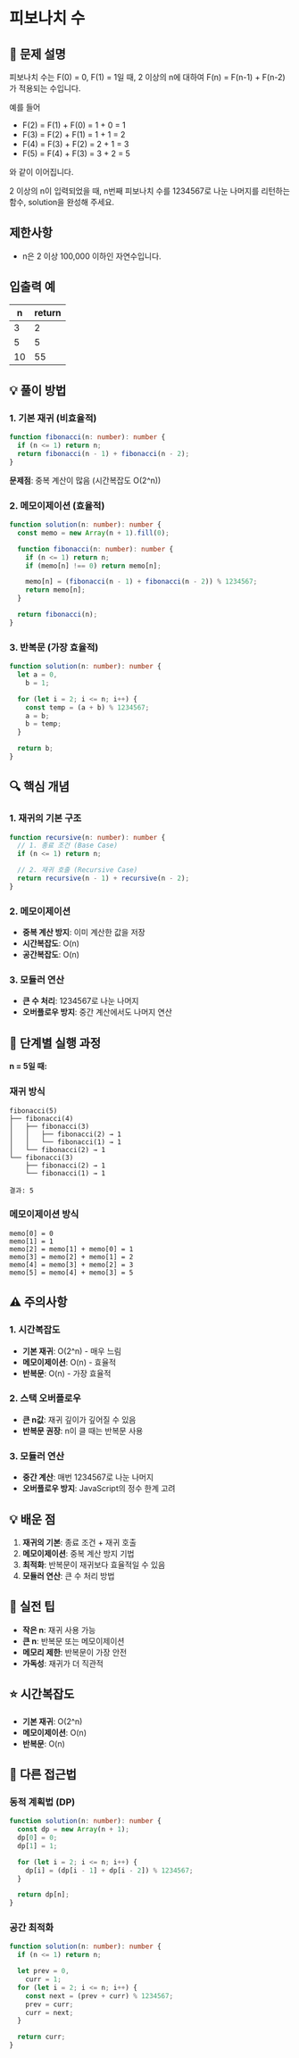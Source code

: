 # 피보나치 수

## 📌 문제 설명

피보나치 수는 F(0) = 0, F(1) = 1일 때, 2 이상의 n에 대하여 F(n) = F(n-1) + F(n-2)가 적용되는 수입니다.

예를 들어

- F(2) = F(1) + F(0) = 1 + 0 = 1
- F(3) = F(2) + F(1) = 1 + 1 = 2
- F(4) = F(3) + F(2) = 2 + 1 = 3
- F(5) = F(4) + F(3) = 3 + 2 = 5

와 같이 이어집니다.

2 이상의 n이 입력되었을 때, n번째 피보나치 수를 1234567로 나눈 나머지를 리턴하는 함수, solution을 완성해 주세요.

## 제한사항

- n은 2 이상 100,000 이하인 자연수입니다.

## 입출력 예

| n   | return |
| --- | ------ |
| 3   | 2      |
| 5   | 5      |
| 10  | 55     |

## 💡 풀이 방법

### 1. 기본 재귀 (비효율적)

```typescript
function fibonacci(n: number): number {
  if (n <= 1) return n;
  return fibonacci(n - 1) + fibonacci(n - 2);
}
```

**문제점**: 중복 계산이 많음 (시간복잡도 O(2^n))

### 2. 메모이제이션 (효율적)

```typescript
function solution(n: number): number {
  const memo = new Array(n + 1).fill(0);

  function fibonacci(n: number): number {
    if (n <= 1) return n;
    if (memo[n] !== 0) return memo[n];

    memo[n] = (fibonacci(n - 1) + fibonacci(n - 2)) % 1234567;
    return memo[n];
  }

  return fibonacci(n);
}
```

### 3. 반복문 (가장 효율적)

```typescript
function solution(n: number): number {
  let a = 0,
    b = 1;

  for (let i = 2; i <= n; i++) {
    const temp = (a + b) % 1234567;
    a = b;
    b = temp;
  }

  return b;
}
```

## 🔍 핵심 개념

### 1. 재귀의 기본 구조

```typescript
function recursive(n: number): number {
  // 1. 종료 조건 (Base Case)
  if (n <= 1) return n;

  // 2. 재귀 호출 (Recursive Case)
  return recursive(n - 1) + recursive(n - 2);
}
```

### 2. 메모이제이션

- **중복 계산 방지**: 이미 계산한 값을 저장
- **시간복잡도**: O(n)
- **공간복잡도**: O(n)

### 3. 모듈러 연산

- **큰 수 처리**: 1234567로 나눈 나머지
- **오버플로우 방지**: 중간 계산에서도 나머지 연산

## 🧪 단계별 실행 과정

**n = 5일 때:**

### 재귀 방식

```
fibonacci(5)
├── fibonacci(4)
│   ├── fibonacci(3)
│   │   ├── fibonacci(2) → 1
│   │   └── fibonacci(1) → 1
│   └── fibonacci(2) → 1
└── fibonacci(3)
    ├── fibonacci(2) → 1
    └── fibonacci(1) → 1

결과: 5
```

### 메모이제이션 방식

```
memo[0] = 0
memo[1] = 1
memo[2] = memo[1] + memo[0] = 1
memo[3] = memo[2] + memo[1] = 2
memo[4] = memo[3] + memo[2] = 3
memo[5] = memo[4] + memo[3] = 5
```

## ⚠️ 주의사항

### 1. 시간복잡도

- **기본 재귀**: O(2^n) - 매우 느림
- **메모이제이션**: O(n) - 효율적
- **반복문**: O(n) - 가장 효율적

### 2. 스택 오버플로우

- **큰 n값**: 재귀 깊이가 깊어질 수 있음
- **반복문 권장**: n이 클 때는 반복문 사용

### 3. 모듈러 연산

- **중간 계산**: 매번 1234567로 나눈 나머지
- **오버플로우 방지**: JavaScript의 정수 한계 고려

## 💡 배운 점

1. **재귀의 기본**: 종료 조건 + 재귀 호출
2. **메모이제이션**: 중복 계산 방지 기법
3. **최적화**: 반복문이 재귀보다 효율적일 수 있음
4. **모듈러 연산**: 큰 수 처리 방법

## 🎯 실전 팁

- **작은 n**: 재귀 사용 가능
- **큰 n**: 반복문 또는 메모이제이션
- **메모리 제한**: 반복문이 가장 안전
- **가독성**: 재귀가 더 직관적

## ⭐️ 시간복잡도

- **기본 재귀**: O(2^n)
- **메모이제이션**: O(n)
- **반복문**: O(n)

## 🚀 다른 접근법

### 동적 계획법 (DP)

```typescript
function solution(n: number): number {
  const dp = new Array(n + 1);
  dp[0] = 0;
  dp[1] = 1;

  for (let i = 2; i <= n; i++) {
    dp[i] = (dp[i - 1] + dp[i - 2]) % 1234567;
  }

  return dp[n];
}
```

### 공간 최적화

```typescript
function solution(n: number): number {
  if (n <= 1) return n;

  let prev = 0,
    curr = 1;
  for (let i = 2; i <= n; i++) {
    const next = (prev + curr) % 1234567;
    prev = curr;
    curr = next;
  }

  return curr;
}
```
